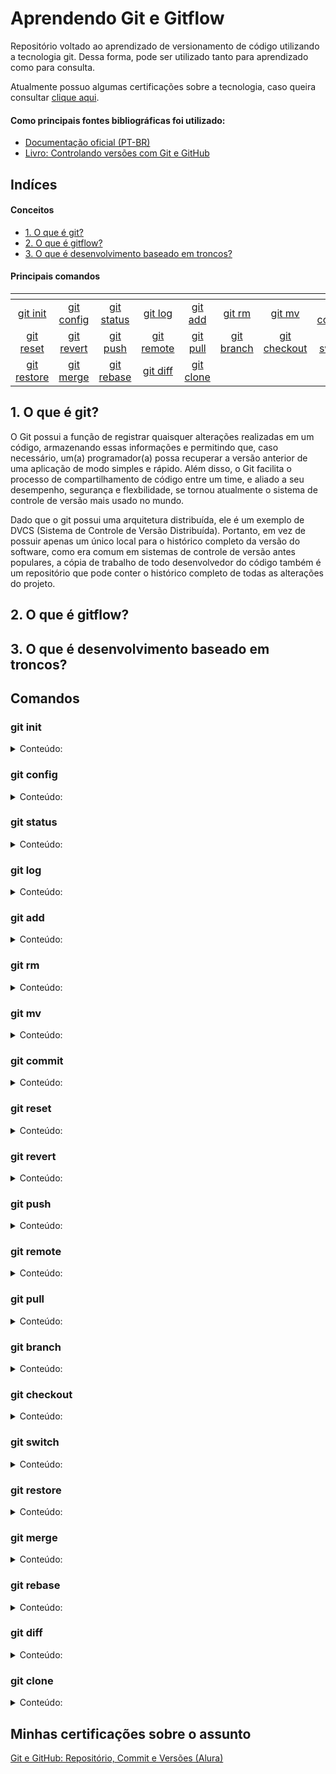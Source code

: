 # Aprendendo Git e Gitflow

Repositório voltado ao aprendizado de versionamento de código utilizando a tecnologia git. Dessa forma, pode ser utilizado tanto para aprendizado como para consulta.

Atualmente possuo algumas certificações sobre a tecnologia, caso queira consultar [clique aqui](#certificacoes).

#### Como principais fontes bibliográficas foi utilizado:

* [Documentação oficial (PT-BR)](https://git-scm.com/docs/git/pt_BR)
* [Livro: Controlando versões com Git e GitHub](https://www.casadocodigo.com.br/products/livro-git-github)

## Indíces

#### Conceitos

* [1. O que é git?](#oqueegit)
* [2. O que é gitflow?](#oqueegitflow)
* [3. O que é desenvolvimento baseado em troncos?](#oqueetroncos)

#### Principais comandos
| <!-- --> | <!-- --> | <!-- --> | <!-- --> | <!-- --> | <!-- --> | <!-- --> | <!-- --> | 
| :------:|:-----:| :------:| :-------:|:------:|:-----:| :------:| :-------:|
| [git init](#gitinit) | [git config](#gitconfig) 	| [git status](#gitstatus) |  [git log](#gitlog) |  [git add](#gitadd) |  [git rm](#gitrm) | [git mv](#gitmv) | [git commit](#gitcommit) |
| [git reset](#gitreset) | [git revert](#gitrevert) | [git push](#gitpush) | [git remote](#gitremote) | [git pull](#gitpull) | [git branch](#gitbranch) | [git checkout](#gitcheckout) | [git switch](#gitswitch) |
| [git restore](#gitrestore) | [git merge](#gitmerge) | [git rebase](#gitrebase) | [git diff](#gitdiff) | [git clone](#gitclone) |
 
<div id='oqueegit'/>

## 1. O que é git? 

O Git possui a função de registrar quaisquer alterações realizadas em um código, armazenando essas informações e permitindo que, caso necessário, um(a) programador(a) possa recuperar a versão anterior de uma aplicação de modo simples e rápido. Além disso, o Git facilita o processo de compartilhamento de código entre um time, e aliado a seu desempenho, segurança e flexbilidade, se tornou atualmente o sistema de controle de versão mais usado no mundo.

Dado que o git possui uma arquitetura distribuída, ele é um exemplo de DVCS (Sistema de Controle de Versão Distribuída). Portanto, em vez de possuir apenas um único local para o histórico completo da versão do software, como era comum em sistemas de controle de versão antes populares, a cópia de trabalho de todo desenvolvedor do código também é um repositório que pode conter o histórico completo de todas as alterações do projeto.



<div id='oqueegitflow'/>

## 2. O que é gitflow? 

<div id='oqueetroncos'/>

## 3. O que é desenvolvimento baseado em troncos?

## Comandos

<div id='gitinit'/>

### git init
<details>

<summary> Conteúdo: </summary>
De acordo com a documentação do git :

>*Este comando cria um repositório Git vazio, basicamente um diretório .git com subdiretórios para os arquivos objects, refs/heads, refs/tags e arquivos modelo. Também é criado um arquivo inicial HEAD que tem como referencia o HEAD do ramo principal.*

Assim, esse comando possibilita o uso de git no respectivo diretório e seus subdiretórios. 

Caso queira consultar a documentação (PT-BR) [clique aqui.](https://git-scm.com/docs/git-init/pt_BR)

#### Parâmetros do git init
| Código     | Resultado |
| ------|:-----:| 
| git init | Cria um repositório do Git com funcionalidade completa. 	|
| git init &lt;Diretório&gt; | Cria um repositório do Git vazio no diretório especificado.	|

</details>

<div id='gitconfig'/>

### git config
<details>

<summary> Conteúdo: </summary>
De acordo com a documentação do git :

>*Você pode consultar, definir, substituir e remover opções com este comando. Na verdade o nome é a seção e a chave são separadas por um ponto, e seu valor será escapado.*

Esse comando do git permite alterar as configurações do Git na máquina. Por exemplo: fazer o login na sua conta GitHub, permitindo você acessar repositórios que seu usuário tenha permissão.

Caso queira consultar a documentação (PT-BR) [clique aqui.](https://git-scm.com/docs/git-config/pt_BR)

#### Parâmetros do git config
| Código     | Resultado |
| ------|:-----:| 
| git config &lt;Chave de Parâmetro&gt; | Permite verificar qual o valor do parâmetro no repositório atual, como por exemplo: user.name .	|
| git config --global &lt;Parâmetro&gt; | Altera o arquivo global ~/.gitconfig em vez do repositório .git/config, ou seja, a mudança nos parâmetros será padrão do Git na máquina.	|
| git config --global user.name &lt;Usuário&gt;| Adiciona seu nome de usuário globalmente, ou seja, altera o usuário padrão do Git na máquina. 	|
| git config --global user.email &lt;Email&gt; | Adiciona seu email de usuário globalmente, ou seja, altera o email de usuário padrão do Git na máquina. 	|

</details>

<div id='gitstatus'/>

### git status
<details>

<summary> Conteúdo: </summary>
De acordo com a documentação do git :

>*Exibe os caminhos que têm diferenças entre o arquivo do índice e o commit atual no HEAD, os caminhos que têm diferenças entre a árvore de trabalho e o arquivo do índice, os caminhos na árvore de trabalho que não são rastreados pelo Git (e não foram ignorados pelo gitignore).*

Comando que exibe o estado atual do diretório de trabalho e a área de stage. 

Caso queira consultar a documentação (PT-BR) [clique aqui.](https://git-scm.com/docs/git-status/pt_BR)

#### Parâmetros do git status
| Código     | Resultado |
| ------|:-----:| 
| git status | Exibe a condição da árvore de trabalho. 	|
| git status -s | Saída em formato curto. 	|

</details>

<div id='gitlog'/>

### git log
<details>

<summary> Conteúdo: </summary>
De acordo com a documentação do git :

>*Exibe os registros log do commit.*

Comando que exibe o histórico de alterações (commits), apresentando o *hash do commit* e a mensagem do commit. 

Caso queira consultar a documentação (PT-BR) [clique aqui.](https://git-scm.com/docs/git-log/pt_BR)

#### Parâmetros do git log
| Código     | Resultado | Observações
| ------|:-----:| :-----:|
| git log | Exibe histórico de alterações padrão. 	| |
| git log --oneline | Informação de cada commit ocupa uma linha. 	| |
| git log --parents| Adiciona o hash do commit pai na exibição. 	| Commits gerados pelo comando merge possuem dois commits pais. |
| git log --decorate| Exibe histórico de alterações padrão. 	| Exibe quais commits as branches e a HEAD estão apontando (padrão desde a versão 2.12.2 do git). |

</details>

<div id='gitadd'/>

### git add
<details>

<summary> Conteúdo: </summary>
De acordo com a documentação do git :

>*Este comando atualiza o índice utilizando o conteúdo atual encontrado na árvore de trabalho para preparar o conteúdo para o próximo commit. Em geral ele adiciona o conteúdo atual dos caminhos existentes como um todo, mas com algumas opções ele também pode ser utilizado para adicionar o conteúdo com apenas a parte das alterações aplicadas nos arquivos da árvore de trabalho ou remover os caminhos que não existam mais na árvore de trabalho.
O "index" (ou índice) contém um instantâneo do conteúdo da árvore de trabalho que é tomado como o conteúdo do próximo commit. Portanto, depois de fazer alterações na árvore de trabalho e antes de executar o comando commit, você deve utilizar o comando add para adicionar qualquer aquivo novo ou que foi modificado ao índice.*

Comando utilizado para adicionar arquivos ao stage, preparando-os para o commit. Além disso, começa a rastrear alterações no arquivo a partir da sua primeira execução no arquivo. 

Caso queira consultar a documentação (PT-BR) [clique aqui.](https://git-scm.com/docs/git-add/pt_BR)

#### Parâmetros do git add
| Código     | Resultado | Observações
| ------|:-----:| :-----:|
| git add . | Adiciona todos os arquivos com alteração ao stage 	| Na primeira execução inicia o rastreio dos arquivos |
| git add &lt;Arquivo&gt; | Adiciona o arquivo ao stage 	| Na primeira execução inicia o rastreio do arquivo |

</details>

<div id='gitrm'/>

### git rm
<details>

<summary> Conteúdo: </summary>
De acordo com a documentação do git :

>*Remove os arquivos correspondentes ao pathspec do índice, ou da árvore de trabalho e do índice. O comando git rm não removerá um arquivo apenas do seu diretório de trabalho.*

Comando utilizado para remover o arquivo do diretório, e consequentemente, parar de ser rastreado. No entanto, cabe ressaltar que é possível obter o mesmo arquivo através do versionamento, caso o mesmo esteja contido em algum commit anterior.

Caso queira consultar a documentação (PT-BR) [clique aqui.](https://git-scm.com/docs/git-rm/pt_BR)

#### Parâmetros do git rm
| Código     | Resultado | 
| ------|:-----:|
| git rm &lt;Arquivo&gt; | Remove o arquivo do diretório. 	|
 
</details> 
 
<div id='gitmv'/>

### git mv
<details>

<summary> Conteúdo: </summary>
De acordo com a documentação do git :

>*Mova ou renomeie um arquivo, diretório ou link simbólico.*

Comando utilizado para mover ou renomear um arquivo, diretório e link simbólico. O comando diferencia a renomeação e movimentação dependendo do modo como é definido os parâmetros.

Para renomear basta introduzir seu nome original e o esperado. Por exemplo: 

```
git mv inicial.css final.css
```

No entanto, para mover você deve introduzir como primeiro parâmetro o arquivo/diretório/link e como segundo parâmetro o diretório de destino considerando o arquivo já movido. Por exemplo:

```
git mv inicial.css styles/inicial.css
```

Caso queira consultar a documentação (PT-BR) [clique aqui.](https://git-scm.com/docs/git-mv/pt_BR)

#### Parâmetros do git mv
| Código     | Resultado | Observações
| ------|:-----:| :-----:|
| git mv &lt;Arquivo Renomear&gt; &lt;Arquivo Renomeado&gt; | Renomea o arquivo, diretório ou link 	| |
| git mv &lt;Origem&gt; &lt;Destino&gt; | Move o arquivo, diretório ou link 	| O parâmetro de origem deve conter o que será movido, e o parâmetro de destino deve conter o parâmetro de origem |

</details>

<div id='gitcommit'/>

### git commit
<details>

<summary> Conteúdo: </summary>
De acordo com a documentação do git :

>*Cria um novo commit que tenha todos os conteúdos atuais do índice e a mensagem informada no registro log descrevendo as alterações. Um novo commit é um herdeiro direto do HEAD que em geral é o topo do ramo atual e o ramo é atualizado para apontar para ele.*

Esse comando captura um instantâneo das alterações que atualmente estão no stage do projeto. Os commits podem ser considerado as versões "seguras" de um projeto, pois o Git nunca irá alterá-los sem a requisição explicita. Cabe ressaltar, que devido o instântaneo ser da área de stage, é necessário utilizar o *git add* antes para adicionar as diferenças ao stage.

Caso queira consultar a documentação (PT-BR) [clique aqui.](https://git-scm.com/docs/git-commit/pt_BR)

#### Parâmetros do git commit
| Código     | Resultado | Observações
| ------|:-----:|:-----:|
| git commit -m "mensagem" | Cria um instantâneo das alterações que estão na área de stage. 	| |
| git commit . -m "mensagem" | Adiciona todas as alterações rastreadas pelo Git à área de stage e cria um instantâneo.	| Portanto, substitui a utilização do git add previamente ao commit. |
| git commit &lt;Arquivo&gt; -m "mensagem" | Cria um instantâneo com as alterações do respectivo arquivo. 	| As alterações do arquivo não precisa estar na área de stage mas é necessário que o arquivo seja rastreado pelo Git.  |
| git commit -a -m "mensagem" | Permite commitar as alterações que ainda não estão na área de stage. 	| |

</details>

<div id='gitreset'/>

### git reset
<details>

<summary> Conteúdo: </summary>
De acordo com a documentação do git :

>*Esses formulários redefinem as entradas do índice para todos os caminhos correspondentes ao &lt;pathspec&gt; à sua condição em &lt;tree-ish&gt;. (Isso não afeta a árvore de trabalho ou a ramificação atual.)
Isto significa que git reset &lt;pathspec&gt; é o oposto de git add &lt;pathspec&gt;. Este comando é equivalente a git restore [--source=&lt;tree-ish&gt;] --staged &lt;pathspec&gt;...*

Esse comando é utilizado para retirar arquivos da área de stage.

Caso queira consultar a documentação (PT-BR) [clique aqui.](https://git-scm.com/docs/git-reset/pt_BR)

#### Parâmetros do git reset
| Código     | Resultado | Observações
| ------|:-----:| :-----:|
| git reset | Retira todos os arquivos da área de stage. 	| |
| git reset --&lt;Arquivo&gt; | Retira o arquivo em específico da área de stage. 	| |
| git reset --hard | Descarta todas as mudanças nos arquivos, retira todos os arquivos da área de stage e desfaz todas as alterações nesses arquivos. 	|   |
| git reset --hard HEAD| Além de reverter as alterações, retorna aos arquivos que tinha no HEAD. 	| Recomendo fortemente a leitura do [seguinte artigo](https://devconnected.com/how-to-git-reset-to-head/#:~:text=To%20hard%20reset%20files%20to,option%20and%20specify%20the%20HEAD.&text=The%20purpose%20of%20the%20%E2%80%9Cgit,before%20HEAD%20and%20so%20on).  |

</details>

<div id='gitrevert'/>

### git revert
<details>

<summary> Conteúdo: </summary>
De acordo com a documentação do git :

>*Dado um ou mais commits já existentes, reverta as alterações introduzidas pelos patches relacionados e registre alguns novos commits que registram neles. Isso requer que a sua árvore de trabalho esteja limpa (nenhuma alteração a partir do commit HEAD).*

Desfaz as alterações no repositório. Cabe ressaltar que o processo é feito através de um novo commit com a versão anterior dos arquivos.

Caso queira consultar a documentação (PT-BR) [clique aqui.](https://git-scm.com/docs/git-revert/pt_BR)

#### Parâmetros do git revert
| Código     | Resultado | Observações
| ------|:-----:| :-----:|
| git revert | Desfaz todas as alterações no repositório. 	| | 
| git revert --no-edit | Desfaz todas as alterações no repositório. 	| Não inicia o editor de mensagens do commit. | 
 
</details> 
 
<div id='gitpush'/>

### git push
<details>

<summary> Conteúdo: </summary>
De acordo com a documentação do git :

>*Atualiza as refs remotas utilizando as refs locais, enquanto envia os objetos necessários para que seja concluída as refs informadas.*

Esse comando é utilizado para enviar o conteúdo do repositório local para o repositório remoto.

Caso queira consultar a documentação (PT-BR) [clique aqui.](https://git-scm.com/docs/git-push/pt_BR)

#### Parâmetros do git push
| Código     | Resultado | Observações
| ------|:-----:| :-----:|
| git push &lt;Nome Conexão&gt; &lt;Nome Branch&gt; | Envia o conteúdo da branch para o repositório da conexão. 	| Cria a branch caso não exista no repositório remoto. |

</details>

 <div id='gitremote'/>

### git remote
<details>

<summary> Conteúdo: </summary>
De acordo com a documentação do git :

>*Gerencie o conjunto de repositórios ("remotos") cujos ramos você monitora.*

Esse comando é utilizado para gerenciar os repositórios remotos que o projeto está inserido.

Caso queira consultar a documentação (PT-BR) [clique aqui.](https://git-scm.com/docs/git-remote/pt_BR)

#### Parâmetros do git remote
| Código     | Resultado | Observações
| ------|:-----:| :-----:|
| git remote | Exibe os nomes dos repositórios remotos adicionados. 	| |
| git remote add &lt;Nome Conexão&gt; &lt;URL Repositório&gt; | Adiciona um repositório remoto 	| Todo repositório remoto precisa possuir um nome distinto dos demais. |
| git remote -v | Exibe os nomes e URL's dos repositórios remotos adicionados. 	| O Git separa em duas URL's: leitura (fetch) e escrita (push). Sendo útil quando se utiliza protocolos diferentes para leitura e escrita. |
| git remote rename &lt;Nome Atual&gt; &lt;Nome Atualizado&gt; | Altera o nome do repositório remoto. 	| |
| git remote set-url &lt;Nome Conexão&gt; &lt;URL&gt; | Altera a URL de conexão. 	| |
| git remote -r | Exibe as branches remotas. 	| |
| git remote -a | Exibe as branches remotas e locais. 	| |
| git remote -r -v | Lista para quais commits as branches remotas estão apontando. 	| |

</details>
 
<div id='gitpull'/>

### git pull
<details>

<summary> Conteúdo: </summary>
De acordo com a documentação do git :

>*Incorpora as alterações de um repositório remoto no ramo atual. Em seu modo predefinido, o comando git pull é uma abreviação do comando git fetch seguido por git merge FETCH_HEAD.
Mais precisamente, o comando git pull executa o git fetch com os parâmetros informados e chama o git merge para mesclar os cabeçalhos recuperados da ramificação no ramo atual. Com --rebase, ele executa o comando git rebase em vez do git merge.*

Esse comando é utilizado para buscar e baixar o conteúdo de repositórios remotos, além de fazer a atualização imediata do repositório local para que os conteúdos sejam iguais. Portanto, é o mesmo que git fetch ＜remote＞ seguido de git merge origin/＜current-branch＞.

Caso queira consultar a documentação (PT-BR) [clique aqui.](https://git-scm.com/docs/git-pull/pt_BR)

#### Parâmetros do git pull
| Código     | Resultado | Observações
| ------|:-----:| :-----:|
| git pull &lt;Nome Conexão&gt; &lt;Nome Branch&gt; | Baixa e atualiza a branch especificada no repositório local. 	| |
| git pull &lt;Nome Conexão&gt;  | Baixa e atualiza a branch atual no repositório local. 	| |
| git pull --no-commit &lt;Nome Conexão&gt;  | Baixa e atualiza a branch atual no repositório local. 	| Não cria um commit de merge |
| git pull --rebase &lt;Nome Conexão&gt;  | Baixa e atualiza a branch atual no repositório local. 	| Em vez de usar git merge para a atualização do repositório local, utiliza o git rebase. |
 
 </details>
 
 <div id='gitbranch'/>

### git branch
<details>

<summary> Conteúdo: </summary>
De acordo com a documentação do git :

>*Lista, cria ou exclui ramificações.*

Comando utilizado para exibir, criar ou excluir branches. As branches permitem trabalhar distintamente utilizando um commit em especifíco como base, ou seja, pode-se trabalhar a parte à partir do código sem afetar o código de origem (normalmente a master).

Caso queira consultar a documentação (PT-BR) [clique aqui.](https://git-scm.com/docs/git-branch/pt_BR)

#### Parâmetros do git branch
| Código     | Resultado | Observações
| ------|:-----:| :-----:|
| git branch | Exibe as branches do nosso repositório local. 	| |
| git branch -v | Exibe as branches do nosso repositório local com seus commits associados.	| |
| git branch &lt;Nome Branch&gt; | Cria uma nova branch. 	| |
| git branch -d &lt;Nome Branch&gt; | Excluí a branch informada. 	| Não é possível excluir com -d uma branch que possua commits não aplicados em outras branches. |
 
</details> 
 
<div id='gitcheckout'/>

### git checkout
<details>

<summary> Conteúdo: </summary>
De acordo com a documentação do git :

>*Atualiza os arquivos na árvore de trabalho para coincidir com a versão no índice ou na árvore informada. Se nenhum "pathspec" seja utilizado, o comando git checkout também atualizará o HEAD para definir o ramo informado como o ramo atual.*

Esse comando é utilizado para alterar entre as branches ou restaurar arquivos.

Caso queira consultar a documentação (PT-BR) [clique aqui.](https://git-scm.com/docs/git-checkout/pt_BR)

#### Parâmetros do git checkout
| Código     | Resultado | Observações
| ------|:-----:| :-----:|
| git checkout &lt;Nome Branch&gt; | Muda a branch atual para a especificada. 	| |
| git checkout -b &lt;Nome Branch&gt; | Cria e muda a branch atual para a especificada.	| |
| git checkout -- &lt;Arquivo&gt; | Restaura o arquivo. 	| Desfaz somente as alterações que não estão na área de stage. Caso exista alguma alteração dentro da área de stage, essa alteração não será desfeita. |
 
</details> 
 
<div id='gitswitch'/>

### git switch
<details>

<summary> Conteúdo: </summary>
De acordo com a documentação do git :

>*Alterna para um ramo específico. A árvore de trabalho e o índice são atualizados para coincidir com o ramo. Todos os novos commits serão adicionadas ao cume deste ramo.*

Esse comando é utilizado para alterar entre as branches. Cabe ressaltar que o comando git checkout, a partir da versão 2.23.0 do Git, foi separado em dois comandos: git switch e git restore. Essa divisão visa diminuir as confusões pelo fato do git checkout possuir duas responsabilidades distintas.

Caso queira consultar a documentação (PT-BR) [clique aqui.](https://git-scm.com/docs/git-switch/pt_BR)

#### Parâmetros do git switch
| Código     | Resultado | 
| ------|:-----:|
| git switch &lt;Nome Branch&gt; | Muda a branch atual para a especificada. 	|
| git switch -c &lt;Nome Branch&gt; | Cria e muda a branch atual para a especificada. 	|

</details>

<div id='gitrestore'/>

### git restore
<details>

<summary> Conteúdo: </summary>
De acordo com a documentação do git :

>*Restaure os caminhos definidos na árvore de trabalho com algum conteúdo de uma fonte de restauração. Se um caminho for monitorado, porém não existir na fonte de restauração, ele será removido para coincidir com a fonte.*

Esse comando é utilizado para restaurar arquivos. Cabe ressaltar que o comando git checkout, a partir da versão 2.23.0 do Git, foi separado em dois comandos: git switch e git restore. Essa divisão visa diminuir as confusões pelo fato do git checkout possuir duas responsabilidades distintas.

Caso queira consultar a documentação (PT-BR) [clique aqui.](https://git-scm.com/docs/git-restore/pt_BR)

#### Parâmetros do git restore
| Código     | Resultado | Observações
| ------|:-----:| :-----:|
| git restore --source &lt;Hash Commit&gt; . | Restaura todo o projeto até o commit especificado. 	| |
| git restore -- &lt;Nome Arquivo&gt; | Restaura o arquivo que está visível (working tree) para o do commit apontado pelo HEAD. 	|  |
| git restore -- &lt;Nome Arquivo1&gt; &lt;Nome Arquivo2&gt; | Restaura os arquivos que está visível (working tree) para o do commit apontado pelo HEAD. 	| Quantidade de arquivos indefinidos.  |

</details>

<div id='gitmerge'/>

### git merge
<details>

<summary> Conteúdo: </summary>
De acordo com a documentação do git :

>*Incorpora as alterações dos commits citados (desde o momento em que os seus históricos divergirem do ramo atual) para dentro do ramo atual. Este comando é utilizado pelo git pull para incorporar as alterações vindos de outro repositório e pode ser utilizado manualmente para mesclar as alterações do outro ramo para um outro.*

Esse comando une dois ou mais históricos de desenvolvimento (branches). Assim, permite que você pegue as linhas de desenvolvimento independentes e integre em uma ramificação única. Além disso, a branch atual é atualizada para refletir a mesclagem, no entanto, o branch alvo não sofre alterações.

Cabe ressaltar que normalmente é gerado um commit de mesclage, no entanto, caso ocorra uma mesclagem de avanço rápido (a branch atual não recebeu commits posteriores a criação da branch alvo) não ocorrerá a criação de um commit de mesclagem.

Recomendo fortemente a leitura do seguinte [artigo.](https://www.atlassian.com/br/git/tutorials/using-branches/git-merge) 

Caso queira consultar a documentação (PT-BR) [clique aqui.](https://git-scm.com/docs/git-merge/pt_BR)

#### Parâmetros do git merge
| Código     | Resultado | Observações
| ------|:-----:| :-----:|
| git merge &lt;Branch Alvo&gt; | Mescla os commits da branch especificada na branch atual. 	| A branch especificada não sofre alterações. |
| git merge --no-ff &lt;Branch Alvo&gt; | Mescla os commits da branch especificada na branch atual.	| Obrigatoriamente gera um commit de mesclagem. |

</details>

<div id='gitrebase'/>

### git rebase
<details>

<summary> Conteúdo: </summary>
De acordo com a documentação do git :

>*Caso o &lt;ramo&gt; seja utilizado, o comando git rebase executará um git switch &lt;ramo&gt; automaticamente antes de fazer qualquer outra coisa. Caso contrário, ele permanecerá no ramo atual.*

Esse comando reaplica os commits da branch alvo na branch atual. Dessa forma, faz parecer que a branch atual foi recriada a partir de um commit diferente (o commit HEAD da branch alvo). O Git faz isso criando novos commits e aplicando-os à base especificada.

Recomendo fortemente a leitura do seguinte [artigo.](https://www.atlassian.com/br/git/tutorials/rewriting-history/git-rebase) 

Caso queira consultar a documentação (PT-BR) [clique aqui.](https://git-scm.com/docs/git-rebase/pt_BR)

#### Parâmetros do git rebase
| Código     | Resultado | Observações
| ------|:-----:| :-----:|
| git rebase &lt;Branch alvo&gt; | Reaplica os commits da branch alvo na branch atual. 	| A branch alvo se mantém intacta. |
| git rebase --interactive &lt;Branch alvo&gt; | Reaplica os commits da branch alvo na branch atual. 	| Abre uma sessão interativa com mais opções de configurações do rebase. |
 
</details> 
 
<div id='gitdiff'/>

### git diff
<details>

<summary> Conteúdo: </summary>
De acordo com a documentação do git :

>*Exibe as alterações entre a árvore de trabalho, o índice ou uma árvore, as alterações entre o índice e uma árvore, as alterações entre as duas árvores, nas alterações resultantes de uma mesclagem, nas alterações entre dois objetos gota ou nas alterações entre dois arquivos no disco.*

Esse comando é utilizado para exibir as mudanças entre commits, o commit, os repositórios etc.

Caso queira consultar a documentação (PT-BR) [clique aqui.](https://git-scm.com/docs/git-diff/pt_BR)

#### Parâmetros do git diff
| Código     | Resultado | Observações
| ------|:-----:| :-----:|
| git diff | Exibe a diferença entre os arquivos do diretório local e a área de stage. 	| | 
| git diff &lt;Arquivo&gt; | Exibe a diferença entre o arquivo do diretório local e a área de stage. 	| | 
| git diff --staged | Exibe a diferença entre os arquivos da área de stage e o último commit. 	| | 
| git diff --cached | Mesmo efeito de git diff --staged. 	| Única opção antes da versão 1.6.1 do Git | 
| git diff &lt;Commit&gt; | Exibe as alterações dentro e fora do stage com relação ao commit especificado. 	| | 
| git diff HEAD | Exibe as alterações dentro e fora do stage com relação ao commit que o HEAD está apontando.	| | 
| git diff &lt;Commit1&gt;..&lt;Commit2&gt; | Exibe as mudanças comitadas realizadas a partir do commit1 até o commit2. 	| Dado que é mostrado as linhas (-) e (+) necessárias para converter o commit1 no próximo commit, e assim sucessivamente até o commit2, a inversão da ordem dos commits gera a inversão dos sinais (-) e (+) dos resultados. | 
| git diff &lt;Commit&gt;~n | Exibe as mudanças nos arquivos do commit inserido como parâmetro em relação aos n commits realizados imediatamente antes. 	| Inclui mudanças não comitadas, sejam elas fora ou dentro da área de stage. | 
 
</details> 
 
<div id='gitclone'/>

### git clone
<details>

<summary> Conteúdo: </summary>
De acordo com a documentação do git :

>*Clona um repositório em um diretório recém-criado, cria o monitoramento remoto dos ramos para cada ramo no repositório clonado (visível utilizando git branch --remotes), cria e verifica um ramo inicial que é bifurcado do ramo ativo atualmente do repositório clonado.*

Clona um repositório a partir de sua URL, criando um repositório local idêntico ao especificado.

Caso queira consultar a documentação (PT-BR) [clique aqui.](https://git-scm.com/docs/git-clone/pt_BR)

#### Parâmetros do git clone
| Código     | Resultado | Observações
| ------|:-----:| :-----:|
| git pull &lt;URL&gt; | Cria um repositório local idêntico ao repositório da URL especificada 	| |

</details>

<div id='certificacoes'/>

## Minhas certificações sobre o assunto
[Git e GitHub: Repositório, Commit e Versões (Alura)](https://cursos.alura.com.br/certificate/6f31f8d1-9769-4d4b-996f-034822ac0407)
